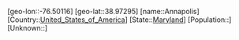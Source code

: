 ﻿---
location: [38.97295,-76.50116]
type: City
tags:
- geo/City


SpocWebEntityId: 36091
isDeleted: false
confidential: public

---
[geo-lon::-76.50116]
[geo-lat::38.97295]
[name::Annapolis]
[Country::[United_States_of_America](geo/Continent/North-America/United_States_of_America.md)]
[State::[Maryland](geo/Continent/North-America/United_States_of_America/Maryland.md)]
[Population::]
[Unknown::]

